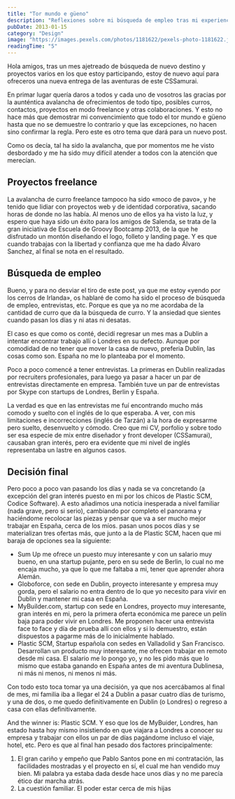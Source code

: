 ```yaml
---
title: "Tor mundo e güeno"
description: "Reflexiones sobre mi búsqueda de empleo tras mi experiencia en Dublín y las oportunidades que surgieron."
pubDate: 2013-01-15
category: "Design"
image: "https://images.pexels.com/photos/1181622/pexels-photo-1181622.jpeg?auto=compress&cs=tinysrgb&w=1260&h=750&dpr=2"
readingTime: "5"
---
```


Hola amigos, tras un mes ajetreado de búsqueda de nuevo destino y proyectos varios en los que estoy participando, estoy de nuevo aquí para ofreceros una nueva entrega de las aventuras de este CSSamurai.

En primar lugar quería daros a todos y cada uno de vosotros las gracias por la aunténtica avalancha de ofrecimientos de todo tipo, posibles curros, contactos, proyectos en modo freelance y otras colaboraciones. Y esto no hace más que demostrar mi convencimiento que todo el tor mundo e güeno hasta que no se demuestre lo contrario y que las excepciones, no hacen sino confirmar la regla. Pero este es otro tema que dará para un nuevo post.

Como os decía, tal ha sido la avalancha, que por momentos me he visto desbordado y me ha sido muy difícil atender a todos con la atención que merecían.

## Proyectos freelance

La avalancha de curro freelance tampoco ha sido «moco de pavo», y he tenido que lidiar con proyectos web y de identidad corporativa, sacando horas de donde no las había. Al menos uno de ellos ya ha visto la luz, y espero que haya sido un éxito para los amigos de Salenda, se trata de la gran iniciativa de Escuela de Groovy Bootcamp 2013, de la que he disfrutado un montón diseñando el logo, folleto y landing page. Y es que cuando trabajas con la libertad y confianza que me ha dado Álvaro Sanchez, al final se nota en el resultado.

## Búsqueda de empleo

Bueno, y para no desviar el tiro de este post, ya que me estoy «yendo por los cerros de Irlanda», os hablaré de como ha sido el proceso de búsqueda de empleo, entrevistas, etc. Porque es que ya no me acordaba de la cantidad de curro que da la búsqueda de curro. Y la ansiedad que sientes cuando pasan los días y ni atas ni desatas.

El caso es que como os conté, decidí regresar un mes mas a Dublin a intentar encontrar trabajo allí o Londres en su defecto. Aunque por comodidad de no tener que mover la casa de nuevo, preferia Dublin, las cosas como son. España no me lo planteaba por el momento.

Poco a poco comencé a tener entrevistas. La primeras en Dublin realizadas por recruiters profesionales, para luego ya pasar a hacer un par de entrevistas directamente en empresa. También tuve un par de entrevistas por Skype con startups de Londres, Berlin y España.

La verdad es que en las entrevistas me fuí encontrando mucho más comodo y suelto con el inglés de lo que esperaba. A ver, con mis limitaciones e incorrecciones (inglés de Tarzán) a la hora de expresarme pero suelto, desenvuelto y cómodo. Creo que mi CV, porfolio y sobre todo ser esa especie de mix entre diseñador y front developer (CSSamurai), causaban gran interés, pero era evidente que mi nivel de inglés representaba un lastre en algunos casos.

## Decisión final

Pero poco a poco van pasando los días y nada se va concretando (a excepción del gran interés puesto en mi por los chicos de Plastic SCM, Codice Software). A esto añadimos una noticia inesperada a nivel familiar (nada grave, pero si serio), cambiando por completo el panorama y haciéndome recolocar las piezas y pensar que va a ser mucho mejor trabajar en España, cerca de los míos. pasan unos pocos días y se materializan tres ofertas más, que junto a la de Plastic SCM, hacen que mi baraja de opciones sea la siguiente:

- Sum Up me ofrece un puesto muy interesante y con un salario muy bueno, en una startup pujante, pero en su sede de Berlin, lo cual no me encaja mucho, ya que lo que me faltaba a mi, tener que aprender ahora Alemán.
- Globoforce, con sede en Dublin, proyecto interesante y empresa muy gorda, pero el salario no entra dentro de lo que yo necesito para vivir en Dublin y mantener mi casa en España.
- MyBuilder.com, startup con sede en Londres, proyecto muy interesante, gran interés en mi, pero la primera oferta económica me parece un pelín baja para poder vivir en Londres. Me proponen hacer una entrevista face to face y día de prueba allí con ellos y si lo demuestro, están dispuestos a pagarme más de lo inicialmente hablado.
- Plastic SCM, Startup española con sedes en Valladolid y San Francisco. Desarrollan un producto muy interesante, me ofrecen trabajar en remoto desde mi casa. El salario me lo pongo yo, y no les pido más que lo mismo que estaba ganando en España antes de mi aventura Dublinesa, ni más ni menos, ni menos ni más.

Con todo esto toca tomar ya una decisión, ya que nos acercábamos al final de mes, mi familia iba a llegar el 24 a Dublin a pasar cuatro días de turismo, y una de dos, o me quedo definitivamente en Dublin (o Londres) o regreso a casa con ellas definitivamente.

And the winner is: Plastic SCM. Y eso que los de MyBuider, Londres, han estado hasta hoy mismo insistiendo en que viajara a Londres a conocer su empresa y trabajar con ellos un par de días pagándome incluso el viaje, hotel, etc. Pero es que al final han pesado dos factores principalmente:

1. El gran cariño y empeño que Pablo Santos pone en mi contratación, las facilidades mostradas y el proyecto en sí, el cual me han vendido muy bien. Mi palabra ya estaba dada desde hace unos días y no me parecía ético dar marcha atrás.
2. La cuestión familiar. El poder estar cerca de mis hijas